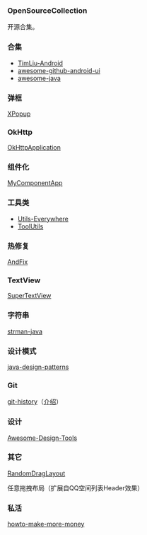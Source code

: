 ### OpenSourceCollection
开源合集。
### 合集
* [TimLiu-Android](https://github.com/Tim9Liu9/TimLiu-Android)
* [awesome-github-android-ui](https://github.com/opendigg/awesome-github-android-ui)
* [awesome-java](https://github.com/akullpp/awesome-java)
### 弹框
[XPopup](https://github.com/li-xiaojun/XPopup)
### OkHttp
[OkHttpApplication](https://github.com/QQabby/OkHttpApplication)
### 组件化
[MyComponentApp](https://github.com/QQabby/MyComponentApp)
### 工具类
* [Utils-Everywhere](https://github.com/gyf-dev/Utils-Everywhere)
* [ToolUtils](https://github.com/gyf-dev/ToolUtils)
### 热修复
[AndFix](https://github.com/alibaba/AndFix)
### TextView
[SuperTextView](https://github.com/chenBingX/SuperTextView)
### 字符串
[strman-java](https://github.com/shekhargulati/strman-java)
### 设计模式
[java-design-patterns](https://github.com/iluwatar/java-design-patterns)
### Git
[git-history](https://github.com/pomber/git-history)（[介绍](https://blog.csdn.net/zsp_android_com/article/details/88013756)）
### 设计
[Awesome-Design-Tools](https://github.com/LisaDziuba/Awesome-Design-Tools)
### 其它
[RandomDragLayout](https://github.com/wuyr/RandomDragLayout)

任意拖拽布局（扩展自QQ空间列表Header效果）
### 私活
[howto-make-more-money](https://github.com/DendiSe7enGitHub/howto-make-more-money)
